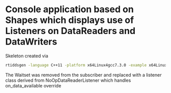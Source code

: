 # Console application based on Shapes which displays use of Listeners on DataReaders and DataWriters

Skeleton created via
 
```bash
rtiddsgen -language C++11 -platform x64Linux4gcc7.3.0 -example x64Linux4gcc7.3.0 -create makefiles -create typefiles -d c++11 shapes.idl
```

The Waitset was removed from the subscriber and replaced with a listener class derived from NoOpDataReaderListener which handles 
on_data_available override
